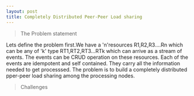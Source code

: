 ```yaml
---
layout: post
title: Completely Distributed Peer-Peer Load sharing
---
```


>The Problem statement

Lets define the problem first.We have a 'n'resources R1,R2,R3....Rn which can be any of 'k' type RT1,RT2,RT3...RTk which can arrive as a stream of events. The events can be CRUD operation on these resources. Each of the events are idempotent and self contained. They carry all the information needed to get processsed. The problem is to build a completely distributed pper-peer load sharing among the processing nodes.

>Challenges




